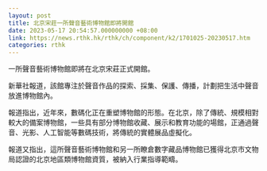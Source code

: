 ```yaml
---
layout: post
title: 北京宋莊一所聲音藝術博物館即將開館
date: 2023-05-17 20:54:57.000000000 +08:00
link: https://news.rthk.hk/rthk/ch/component/k2/1701025-20230517.htm
categories: rthk
---
```


一所聲音藝術博物館即將在北京宋莊正式開館。

新華社報道，該館專注於聲音作品的探索、採集、保護、傳播，計劃把生活中聲音放進博物館內。

報道指出，近年來，數碼化正在重塑博物館的形態。在北京，除了傳統、規模相對較大的備案博物館，一些具有部分博物館收藏、展示和教育功能的場館，正通過聲音、光影、人工智能等數碼技術，將傳統的實體展品虛擬化。

報道又指出，這所聲音藝術博物館和另一所瞭倉數字藏品博物館已獲得北京市文物局認證的北京地區類博物館資質，被納入行業指導範疇。
